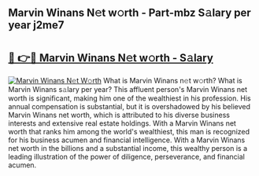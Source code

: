 ## Marvin Winans N𝚎t w𝚘rth - Part-mbz S𝚊lary per year j2me7

# <h2><a href="http://gc04by.nevu.top/?p=Marvin+Winans">🔗 👉🔴 Marvin Winans N𝚎t w𝚘rth - S𝚊lary</a></h2>

[![Marvin Winans N𝚎t W𝚘rth](https://i.imgur.com/Oavwk0R.jpeg)](http://gc04by.nevu.top/?p=Marvin+Winans)
What is Marvin Winans n𝚎t w𝚘rth? What is Marvin Winans s𝚊lary per year?
This affluent person's Marvin Winans net worth is significant, making him one of the wealthiest in his profession. His annual compensation is substantial, but it is overshadowed by his believed Marvin Winans net worth, which is attributed to his diverse business interests and extensive real estate holdings. With a Marvin Winans net worth that ranks him among the world's wealthiest, this man is recognized for his business acumen and financial intelligence. With a Marvin Winans net worth in the billions and a substantial income, this wealthy person is a leading illustration of the power of diligence, perseverance, and financial acumen.
